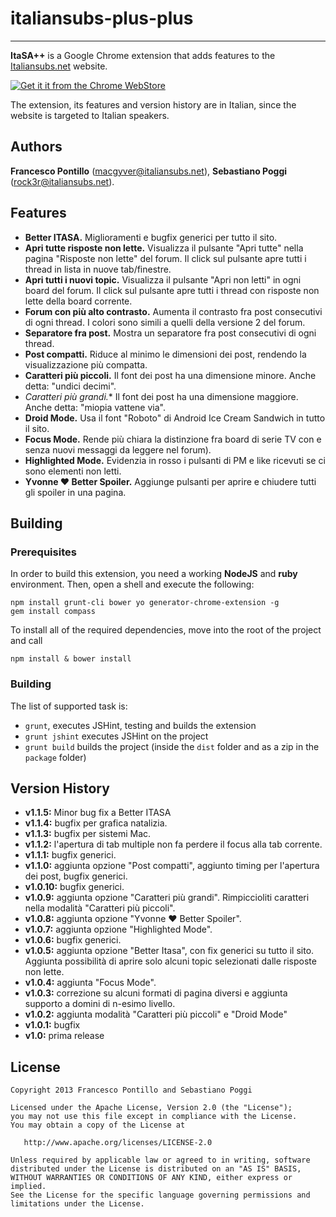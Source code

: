 # italiansubs-plus-plus

---

**ItaSA++** is a Google Chrome extension that adds features to the [Italiansubs.net](http://www.italiansubs.net "ItaSA") website.

[![Get it it from the Chrome WebStore](https://developers.google.com/chrome/web-store/images/branding/ChromeWebStore_Badge_v2_340x96.png "Get it it from the Chrome WebStore")](https://chrome.google.com/webstore/detail/italiansubs++/pmgjnimdciihbnpncflnkcmjpkmklooh)

The extension, its features and version history are in Italian, since the website is targeted to Italian speakers.

## Authors

**Francesco Pontillo** (<macgyver@italiansubs.net>), **Sebastiano Poggi** (<rock3r@italiansubs.net>).

## Features
 
* **Better ITASA.** Miglioramenti e bugfix generici per tutto il sito.
* **Apri tutte risposte non lette.** Visualizza il pulsante "Apri tutte" nella pagina "Risposte non lette" del forum. Il click sul pulsante apre tutti i thread in lista in nuove tab/finestre.
* **Apri tutti i nuovi topic.** Visualizza il pulsante "Apri non letti" in ogni board del forum. Il click sul pulsante apre tutti i thread con risposte non lette della board corrente.
* **Forum con più alto contrasto.** Aumenta il contrasto fra post consecutivi di ogni thread. I colori sono simili a quelli della versione 2 del forum.
* **Separatore fra post.** Mostra un separatore fra post consecutivi di ogni thread.
* **Post compatti.** Riduce al minimo le dimensioni dei post, rendendo la visualizzazione più compatta.
* **Caratteri più piccoli.** Il font dei post ha una dimensione minore. Anche detta: "undici decimi".
* *Caratteri più grandi.** Il font dei post ha una dimensione maggiore. Anche detta: "miopia vattene via".
* **Droid Mode.** Usa il font "Roboto" di Android Ice Cream Sandwich in tutto il sito.
* **Focus Mode.** Rende più chiara la distinzione fra board di serie TV con e senza nuovi messaggi da leggere nel forum).
* **Highlighted Mode.** Evidenzia in rosso i pulsanti di PM e like ricevuti se ci sono elementi non letti.
* **Yvonne ♥ Better Spoiler.** Aggiunge pulsanti per aprire e chiudere tutti gli spoiler in una pagina.

## Building

### Prerequisites

In order to build this extension, you need a working **NodeJS** and **ruby** environment. Then, open a shell and execute the following:

	npm install grunt-cli bower yo generator-chrome-extension -g
	gem install compass

To install all of the required dependencies, move into the root of the project and call

	npm install & bower install

### Building

The list of supported task is:
* `grunt`, executes JSHint, testing and builds the extension
* `grunt jshint` executes JSHint on the project
* `grunt build` builds the project (inside the `dist` folder and as a zip in the `package` folder)

## Version History

* **v1.1.5:** Minor bug fix a Better ITASA
* **v1.1.4:** bugfix per grafica natalizia.
* **v1.1.3:** bugfix per sistemi Mac.
* **v1.1.2:** l'apertura di tab multiple non fa perdere il focus alla tab corrente.
* **v1.1.1:** bugfix generici.
* **v1.1.0:** aggiunta opzione "Post compatti", aggiunto timing per l'apertura dei post, bugfix generici.
* **v1.0.10:** bugfix generici.
* **v1.0.9:** aggiunta opzione "Caratteri più grandi". Rimpiccioliti caratteri nella modalità "Caratteri più piccoli".
* **v1.0.8:** aggiunta opzione "Yvonne ♥ Better Spoiler".
* **v1.0.7:** aggiunta opzione "Highlighted Mode".
* **v1.0.6:** bugfix generici.
* **v1.0.5:** aggiunta opzione "Better Itasa", con fix generici su tutto il sito. Aggiunta possibilità di aprire solo alcuni topic selezionati dalle risposte non lette.
* **v1.0.4:** aggiunta "Focus Mode".
* **v1.0.3:** correzione su alcuni formati di pagina diversi e aggiunta supporto a domini di n-esimo livello.
* **v1.0.2:** aggiunta modalità "Caratteri più piccoli" e "Droid Mode"
* **v1.0.1:** bugfix
* **v1.0:** prima release

## License

```
Copyright 2013 Francesco Pontillo and Sebastiano Poggi

Licensed under the Apache License, Version 2.0 (the "License");
you may not use this file except in compliance with the License.
You may obtain a copy of the License at

   http://www.apache.org/licenses/LICENSE-2.0

Unless required by applicable law or agreed to in writing, software
distributed under the License is distributed on an "AS IS" BASIS,
WITHOUT WARRANTIES OR CONDITIONS OF ANY KIND, either express or implied.
See the License for the specific language governing permissions and
limitations under the License.
```
